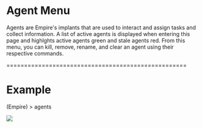 # Agent Menu

Agents are Empire's implants that are used to interact and assign tasks and collect information. A list of active agents is displayed when entering this page and highlghts active agents green and stale agents red. From this menu, you can kill, remove, rename, and clear an agent using their respective commands.

===================================================
# Example

(Empire) > agents

![](https://user-images.githubusercontent.com/20302208/100279870-2ddd4e00-2f1c-11eb-9431-c1ba796af721.jpg)


